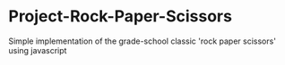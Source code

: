 # Project-Rock-Paper-Scissors

Simple implementation of the grade-school classic 'rock paper scissors' using javascript 
